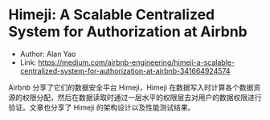 # Himeji: A Scalable Centralized System for Authorization at Airbnb

* Author: Alan Yao
* Link: https://medium.com/airbnb-engineering/himeji-a-scalable-centralized-system-for-authorization-at-airbnb-341664924574

Airbnb 分享了它们的数据安全平台 Himeji，Himeji 在数据写入时计算各个数据资源的权限分配，然后在数据读取时通过一层水平的权限层去对用户的数据权限进行验证。文章也分享了 Himeji 的架构设计以及性能测试结果。
